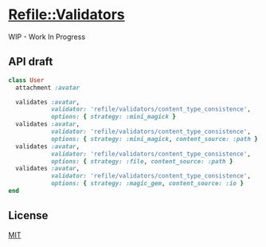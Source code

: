 # [Refile::Validators](https://github.com/mdesantis/refile-validators)

WIP - Work In Progress

## API draft

```ruby
class User
  attachment :avatar

  validates :avatar, 
            validator: 'refile/validators/content_type_consistence',
            options: { strategy: :mini_magick }
  validates :avatar, 
            validator: 'refile/validators/content_type_consistence',
            options: { strategy: :mini_magick, content_source: :path }
  validates :avatar, 
            validator: 'refile/validators/content_type_consistence',
            options: { strategy: :file, content_source: :path }
  validates :avatar, 
            validator: 'refile/validators/content_type_consistence',
            options: { strategy: :magic_gem, content_source: :io }
end
```

## License

[MIT](LICENSE.txt)
